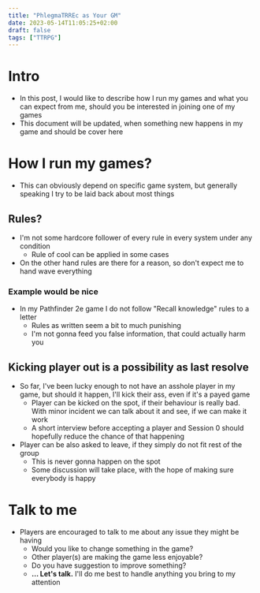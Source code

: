 ```yaml
---
title: "PhlegmaTRREc as Your GM"
date: 2023-05-14T11:05:25+02:00
draft: false
tags: ["TTRPG"]
---
```


# Intro

- In this post, I would like to describe how I run my games and what you can expect from me, should you be interested in joining one of my games 
- This document will be updated, when something new happens in my game and should be cover here

# How I run my games?

- This can obviously depend on specific game system, but generally speaking I try to be laid back about most things

## Rules?

- I'm not some hardcore follower of every rule in every system under any condition
  - Rule of cool can be applied in some cases
- On the other hand rules are there for a reason, so don't expect me to hand wave everything

### Example would be nice

- In my Pathfinder 2e game I do not follow "Recall knowledge" rules to a letter
  - Rules as written seem a bit to much punishing
  - I'm not gonna feed you false information, that could actually harm you

## Kicking player out is a possibility as last resolve

- So far, I've been lucky enough to not have an asshole player in my game, but should it happen, I'll kick their ass, even if it's a payed game
  - Player can be kicked on the spot, if their behaviour is really bad. With minor incident we can talk about it and see, if we can make it work
  - A short interview before accepting a player and Session 0 should hopefully reduce the chance of that happening
- Player can be also asked to leave, if they simply do not fit rest of the group
  - This is never gonna happen on the spot
  - Some discussion will take place, with the hope of making sure everybody is happy

# Talk to me

- Players are encouraged to talk to me about any issue they might be having
  - Would you like to change something in the game?
  - Other player(s) are making the game less enjoyable?
  - Do you have suggestion to improve something?
  - **... Let's talk.** I'll do me best to handle anything you bring to my attention
